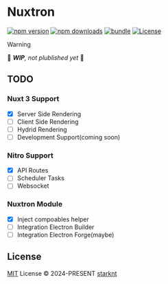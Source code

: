 # Nuxtron

[![npm version][npm-version-src]][npm-version-href]
[![npm downloads][npm-downloads-src]][npm-downloads-href]
[![bundle][bundle-src]][bundle-href]
[![License][license-src]][license-href]

> [!WARNING]
> 🚧 _**WIP**, not plublished yet_ 🚧

## TODO

### Nuxt 3 Support

- [x] Server Side Rendering
- [ ] Client Side Rendering
- [ ] Hydrid Rendering
- [ ] Development Support(coming soon)

### Nitro Support

- [x] API Routes
- [ ] Scheduler Tasks
- [ ] Websocket

### Nuxtron Module

- [x] Inject compoables helper
- [ ] Integration Electron Builder
- [ ] Integration Electron Forge(maybe)

## License

[MIT](./LICENSE) License © 2024-PRESENT [starknt](https://github.com/starknt)

<!-- Badges -->

[npm-version-src]: https://img.shields.io/npm/v/renuxtron?style=flat&colorA=080f12&colorB=1fa669
[npm-version-href]: https://npmjs.com/package/renuxtron
[npm-downloads-src]: https://img.shields.io/npm/dm/renuxtron?style=flat&colorA=080f12&colorB=1fa669
[npm-downloads-href]: https://npmjs.com/package/renuxtron
[bundle-src]: https://img.shields.io/bundlephobia/minzip/renuxtron?style=flat&colorA=080f12&colorB=1fa669&label=minzip
[bundle-href]: https://bundlephobia.com/result?p=renuxtron
[license-src]: https://img.shields.io/github/license/starknt/nuxtron.svg?style=flat&colorA=080f12&colorB=1fa669
[license-href]: https://github.com/starknt/nuxtron/blob/main/LICENSE

